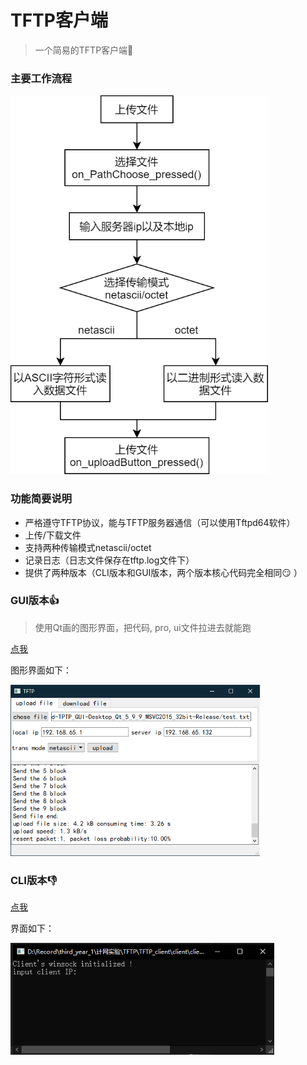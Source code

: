# TFTP客户端

> 一个简易的TFTP客户端:hankey:

### 主要工作流程

![](./img/work.png)

### 功能简要说明

* 严格遵守TFTP协议，能与TFTP服务器通信（可以使用Tftpd64软件）
* 上传/下载文件
* 支持两种传输模式netascii/octet
* 记录日志（日志文件保存在tftp.log文件下）
* 提供了两种版本（CLI版本和GUI版本，两个版本核心代码完全相同:smirk: ）

### GUI版本:+1:

> 使用Qt画的图形界面，把代码, pro, ui文件拉进去就能跑 

[点我](https://github.com/AgentGuo/TFTP_client/tree/main/gui_client)

图形界面如下：

<img src="./img/gui.png" style="zoom: 67%;" />

### CLI版本:-1:

[点我](https://github.com/AgentGuo/TFTP_client/tree/main/client)

界面如下：

<img src="./img/cli.png" style="zoom:80%;" />



